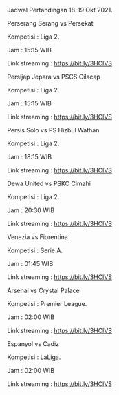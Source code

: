 Jadwal Pertandingan 18-19 Okt 2021.

Perserang Serang vs Persekat

Kompetisi : Liga 2. 

Jam : 15:15 WIB

Link streaming : https://bit.ly/3HClVS

Persijap Jepara vs PSCS Cilacap

Kompetisi : Liga 2. 

Jam : 15:15 WIB

Link streaming : https://bit.ly/3HClVS

Persis Solo vs PS Hizbul Wathan

Kompetisi : Liga 2. 

Jam : 18:15 WIB

Link streaming : https://bit.ly/3HClVS

Dewa United vs PSKC Cimahi

Kompetisi : Liga 2.

Jam : 20:30 WIB

Link streaming : https://bit.ly/3HClVS

Venezia vs Fiorentina

Kompetisi : Serie A. 

Jam : 01:45 WIB

Link streaming : https://bit.ly/3HClVS

Arsenal vs Crystal Palace

Kompetisi : Premier League. 

Jam : 02:00 WIB

Link streaming : https://bit.ly/3HClVS

Espanyol vs Cadiz

Kompetisi : LaLiga. 

Jam : 02:00 WIB

Link streaming : https://bit.ly/3HClVS
